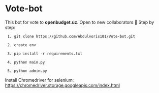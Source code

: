 # Vote-bot
This bot for vote to **openbudget.uz**.
Open to new collaborators 🤗
 Step by step:
 
	 1. git clone https://github.com/Abdulvoris101/Vote-bot.git

	 2. create env 

	 3. pip install -r requirements.txt

	 4. python main.py

	 5. python admin.py

Install Chromedriver for selenium:
  https://chromedriver.storage.googleapis.com/index.html

